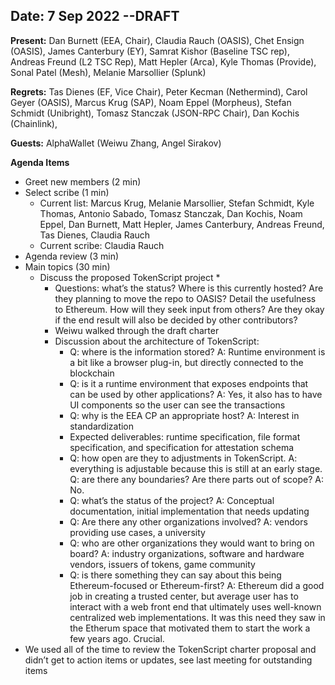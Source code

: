 
## Date: 7 Sep 2022  --DRAFT

**Present:** Dan Burnett (EEA, Chair), Claudia Rauch (OASIS), Chet Ensign (OASIS), James Canterbury (EY), Samrat Kishor (Baseline TSC rep), Andreas Freund (L2 TSC Rep), Matt Hepler (Arca), Kyle Thomas (Provide), Sonal Patel (Mesh), Melanie Marsollier (Splunk)

**Regrets:**  Tas Dienes (EF, Vice Chair), Peter Kecman (Nethermind), Carol Geyer (OASIS), Marcus Krug (SAP), Noam Eppel (Morpheus), Stefan Schmidt (Unibright), Tomasz Stanczak (JSON-RPC Chair), Dan Kochis (Chainlink), 

**Guests:** AlphaWallet (Weiwu Zhang, Angel Sirakov)

**Agenda Items**



* Greet new members (2 min)
* Select scribe (1 min)
    * Current list: Marcus Krug, Melanie Marsollier, Stefan Schmidt, Kyle Thomas, Antonio Sabado, Tomasz Stanczak, Dan Kochis, Noam Eppel, Dan Burnett, Matt Hepler, James Canterbury, Andreas Freund, Tas Dienes, Claudia Rauch
    * Current scribe: Claudia Rauch
* Agenda review (3 min)
* Main topics (30 min) 
    * Discuss the proposed TokenScript project
        * 
        * Questions: what’s the status? Where is this currently hosted? Are they planning to move the repo to OASIS? Detail the usefulness to Ethereum. How will they seek input from others? Are they okay if the end result will also be decided by other contributors? 
        * Weiwu walked through the draft charter 
        * Discussion about the architecture of TokenScript:
            * Q: where is the information stored? A: Runtime environment is a bit like a browser plug-in, but directly connected to the blockchain
            * Q: is it a runtime environment that exposes endpoints that can be used by other applications? A: Yes, it also has to have UI components so the user can see the transactions 
            * Q: why is the EEA CP an appropriate host? A: Interest in standardization
            * Expected deliverables: runtime specification, file format specification, and specification for attestation schema
            * Q: how open are they to adjustments in TokenScript. A: everything is adjustable because this is still at an early stage. Q: are there any boundaries? Are there parts out of scope? A: No. 
            * Q: what’s the status of the project? A: Conceptual documentation, initial implementation that needs updating
            * Q: Are there any other organizations involved? A: vendors providing use cases, a university
            * Q: who are other organizations they would want to bring on board? A: industry organizations, software and hardware vendors, issuers of tokens, game community
            * Q: is there something they can say about this being Ethereum-focused or Ethereum-first? A: Ethereum did a good job in creating a trusted center, but average user has to interact with a web front end that ultimately uses well-known centralized web implementations.  It was this need they saw in the Etherum space that motivated them to start the work a few years ago. Crucial. 
* We used all of the time to review the TokenScript charter proposal and didn’t get to action items or updates, see last meeting for outstanding items
